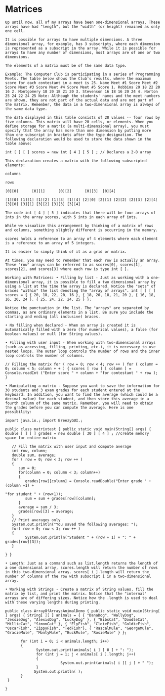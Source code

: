 Matrices
========

	

    Up until now, all of my arrays have been one-dimensional arrays. These arrays have had "length", but the "width" (or height) remained as only one cell.
     
    It is possible for arrays to have multiple dimensions. A three dimensional array, for example, has 3 subscripts, where each dimension is represented as a subscript in the array. While it is possible for arrays to have any number of dimensions, most arrays are of one or two dimensions.
     
    The elements of a matrix must be of the same data type.
     
    Example: The Computer Club is participating in a series of Programming Meets. The table below shows the Club's results, where the maximum score for each contestant in a meet is 25. Name Meet #1 Score Meet #2 Score Meet #3 Score Meet #4 Score Meet #5 Score 1. Robbins 20 18 22 20 16 2. Montgomery 18 20 18 21 20 3. Stevenson 16 18 16 20 24 4. Norton 25 24 22 24 25 Note: Although the students' names and the meet numbers are shown, they are not part of the actual data and are not part of the matrix. Remember, the data in a two-dimensional array is always of the same data type.
     
    The data displayed in this table consists of 20 values -- four rows by five columns. This matrix will have 20 cells, or elements. When you define storage for a matrix (a multi-dimensional array), you must specify that the array has more than one dimension by putting more than one subscript in brackets after the type designation. The following declaration would be used to store the data shown in the table above:
     
    int [ ] [ ] scores = new int [ 4 ] [ 5 ] ; // Declares a 2-D array
     
    This declaration creates a matrix with the following subscripted elements:
     
    columns
     
    rows
     
    [0][0]      [0][1]      [0][2]      [0][3]  [0][4]
     
    [1][0] [1][1] [1][2] [1][3] [1][4] [2][0] [2][1] [2][2] [2][3] [2][4] [3][0] [3][1] [3][2] [3][3] [3][4]
     
    The code int [ 4 ] [ 5 ] indicates that there will be four arrays of ints in the array scores, with 5 ints in each array of ints.
     
    While we visualize this arrangement by thinking of a matrix of rows and columns, something slightly different is occurring in the memory.
     
    scores holds a reference to an array of 4 elements where each element is a reference to an array of 5 integers.
     
    It is easier to simply think of it as a grid or matrix.
     
    At times, you may need to remember that each row is actually an array. These "row" arrays can be referred to as scores[0], scores[1], scores[2], and scores[3] where each row is type int [ ].
     
    Working with Matrices: • Filling by list - Just as working with a one-dimensional array, it is possible to fill a two dimensional array by using a list at the time the array is declared. Notice the "sets" of braces "within" the list denoting the "array of arrays". int [ ] [ ] scores = { { 20, 18, 22, 20, 16 }, { 18, 20, 18, 21, 20 }, { 16, 18, 16, 20, 24 }, { 25, 24, 22, 24, 25 } };
     
    Notice the punctuation in the list. The "arrays" are separated by commas, as are ordinary elements in a list. Be sure you include the starting and ending (all inclusive) braces.
     
    • No filling when declared - When an array is created it is automatically filled with a zero (for numerical values), a false (for boolean values) or null (for String values).
     
    • Filling with user input - When working with two-dimensional arrays (such as accessing, filling, printing, etc.), it is necessary to use nested loops. The outer loop controls the number of rows and the inner loop controls the number of columns.
     
    // Filling the matrix for ( row = 0; row < 4; row ++ ) for ( column = 0; column < 5; column + + ) { scores [ row ] [ column ] = Console.readInt ("Enter score " + column + "for contestant " + row ); }
     
    • Manipulating a matrix - Suppose you want to save the information for 30 students and 3 exam grades for each student entered at the keyboard. In addition, you want to find the average (which could be a decimal value) for each student, and then store this average in a fourth column of the same matrix. Remember, you will need to obtain the grades before you can compute the average. Here is one possibility:
     
    import java.io.; import BreezyGUI.;
     
    public class matrixtest { public static void main(String[] args) { double [ ] [ ] grades = new double [ 30 ] [ 4 ] ; //create memory space for entire matrix
     
       // Fill the matrix with user input and compute average
       int row, column;
       double sum, average;
       for ( row = 0; row < 3; row ++ )
       {
          sum = 0;
          for(column = 0; column < 3; column++)
          {
             grades[row][column] = Console.readDouble("Enter grade " + (column +1) +
                                                                                                        "for student " + (row+1));
             sum = sum + grades[row][column];
          }
          average = sum / 3;
          grades[row][3] = average;
       }
       // Print averages only
       System.out.println("You saved the following averages: ");
       for( row = 0; row < 3; row ++ )
       {
             System.out.println("Student " + (row + 1) + ": " + grades[row][3]);
       }
     
    } }
     
    • Length: Just as a command such as list.length returns the length of a one dimensional array, scores.length will return the number of rows in this two-dimensional array. scores[ i ].length will return the number of columns of the row with subscript i in a two-dimensional array.
     
    • Working with Strings - Create a matrix of String values, fill the matrix by list, and print the matrix. Notice that the "internal" arrays are of differing sizes. Notice how the .length is used to deal with these varying lengths during printing.
     
    public class ArrayOfArraysAnimalDemo { public static void main(String[ ] args) { String[ ][ ] animals = { { "DanaDog", "WallyDog", "JessieDog", "AlexisDog", "LuckyDog" }, { "BibsCat", "DoodleCat", "MillieCat", "SimonCat" }, { "ElyFish", "CloieFish", "GoldieFish", "OscarFish", "ZippyFish", "TedFish"}, { "RascalMule", "GeorgeMule", "GracieMule", "MontyMule", "BuckMule", "RosieMule" } };
     
           for (int i = 0; i < animals.length; i++)
           {
                  System.out.print(animals[ i ] [ 0 ] + ": ");
                  for (int j = 1; j < animals[ i ].length; j++)
                  {
                             System.out.print(animals[ i ][ j ] + " ");
                  }
                 System.out.println( );
           }
     }
     
    }


 

